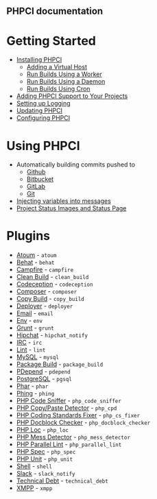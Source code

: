 PHPCI documentation
-------------------

Getting Started
===============

* [Installing PHPCI](installing.md)
    * [Adding a Virtual Host](virtual_host.md)
    * [Run Builds Using a Worker](workers/worker.md)
    * [Run Builds Using a Daemon](workers/daemon.md)
    * [Run Builds Using Cron](workers/cron.md)
* [Adding PHPCI Support to Your Projects](config.md)
* [Setting up Logging](logging.md)
* [Updating PHPCI](updating.md)
* [Configuring PHPCI](configuring.md)

Using PHPCI
===========

* Automatically building commits pushed to
    * [Github](sources/github.md)
    * [Bitbucket](sources/bitbucket.md)
    * [GitLab](sources/gitlab.md)
    * [Git](sources/git.md)
* [Injecting variables into messages](interpolation.md)
* [Project Status Images and Status Page](status.md)

Plugins
=======

* [Atoum](plugins/atoum.md) - `atoum`
* [Behat](plugins/behat.md) - `behat`
* [Campfire](plugins/campfire.md) - `campfire`
* [Clean Build](plugins/clean_build.md) - `clean_build`
* [Codeception](plugins/codeception.md) - `codeception`
* [Composer](plugins/composer.md) - `composer`
* [Copy Build](plugins/copy_build.md) - `copy_build`
* [Deployer](plugins/deployer.md) - `deployer`
* [Email](plugins/email.md) - `email`
* [Env](plugins/env.md) - `env`
* [Grunt](plugins/grunt.md) - `grunt`
* [Hipchat](plugins/hipchat_notify.md) - `hipchat_notify`
* [IRC](plugins/irc.md) - `irc`
* [Lint](plugins/lint.md) - `lint`
* [MySQL](plugins/mysql.md) - `mysql`
* [Package Build](plugins/package_build.md) - `package_build`
* [PDepend](plugins/pdepend.md) - `pdepend`
* [PostgreSQL](plugins/pgsql.md) - `pgsql`
* [Phar](plugins/phar.md) - `phar`
* [Phing](plugins/phing.md) - `phing`
* [PHP Code Sniffer](plugins/php_code_sniffer.md) - `php_code_sniffer`
* [PHP Copy/Paste Detector](plugins/php_cpd.md) - `php_cpd`
* [PHP Coding Standards Fixer](plugins/php_cs_fixes.md) - `php_cs_fixer`
* [PHP Docblock Checker](plugins/php_docblock_checker.md) - `php_docblock_checker`
* [PHP Loc](plugins/php_loc.md) - `php_loc`
* [PHP Mess Detector](plugins/php_mess_detector.md) - `php_mess_detector`
* [PHP Parallel Lint](plugins/php_parallel_lint.md) - `php_parallel_lint`
* [PHP Spec](plugins/php_spec.md) - `php_spec`
* [PHP Unit](plugins/php_unit.md) - `php_unit`
* [Shell](plugins/shell.md) - `shell`
* [Slack](plugins/slack_notify.md) - `slack_notify`
* [Technical Debt](plugins/technical_dept.md) - `technical_debt`
* [XMPP](plugins/xmpp.md) - `xmpp`
